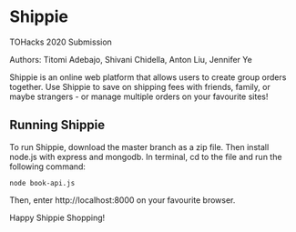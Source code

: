 # Shippie

TOHacks 2020 Submission

Authors: Titomi Adebajo, Shivani Chidella, Anton Liu, Jennifer Ye

Shippie is an online web platform that allows users to create group orders together. Use Shippie to save on shipping fees with friends, family, or maybe strangers - or manage multiple orders on your favourite sites!

## Running Shippie

To run Shippie, download the master branch as a zip file. Then install node.js with express and mongodb.
In terminal, cd to the file and run the following command:

```
node book-api.js

```

Then, enter http://localhost:8000 on your favourite browser.

Happy Shippie Shopping!
